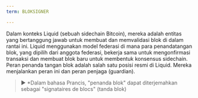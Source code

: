 ```yaml
---
term: BLOKSIGNER

---
```

Dalam konteks Liquid (sebuah sidechain Bitcoin), mereka adalah entitas yang bertanggung jawab untuk membuat dan memvalidasi blok di dalam rantai ini. Liquid menggunakan model federasi di mana para penandatangan blok, yang dipilih dari anggota federasi, bekerja sama untuk mengonfirmasi transaksi dan membuat blok baru untuk membentuk konsensus sidechain. Peran penanda tangan blok adalah salah satu posisi resmi di Liquid. Mereka menjalankan peran ini dan peran penjaga (guardian).

> ► *Dalam bahasa Prancis, "penanda blok" dapat diterjemahkan sebagai "signataires de blocs" (tanda blok)